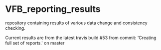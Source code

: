 # VFB_reporting_results
repository containing results of various data change and consistency checking.

 Current results are from the latest travis build #53 from commit: 'Creating full set of reports.' on master
